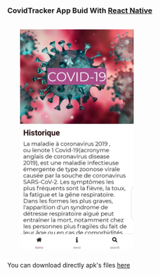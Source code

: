 ### CovidTracker App Buid With [React Native](https://reactnative.dev/) 

<code>
    <img src="assets\images\screen.jpg" height="500" style="margin-bottom:10px;">
</code>

You can download directly apk's files [here](../../tree/master/android/app/build/outputs/apk/release)

